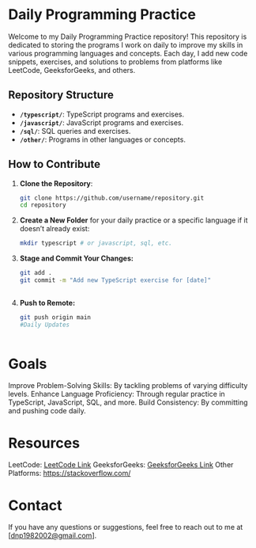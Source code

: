 # Daily Programming Practice

Welcome to my Daily Programming Practice repository! This repository is dedicated to storing the programs I work on daily to improve my skills in various programming languages and concepts. Each day, I add new code snippets, exercises, and solutions to problems from platforms like LeetCode, GeeksforGeeks, and others.

## Repository Structure

- **`/typescript/`**: TypeScript programs and exercises.
- **`/javascript/`**: JavaScript programs and exercises.
- **`/sql/`**: SQL queries and exercises.
- **`/other/`**: Programs in other languages or concepts.

## How to Contribute

1. **Clone the Repository**:
   ```sh
   git clone https://github.com/username/repository.git
   cd repository
2. **Create a New Folder** for your daily practice or a specific language if it doesn’t already exist:
   ```sh
   mkdir typescript # or javascript, sql, etc.

4. **Stage and Commit Your Changes:**
   ```sh
   git add .
   git commit -m "Add new TypeScript exercise for [date]"
  
4. **Push to Remote:**
   ```sh
   git push origin main
   #Daily Updates
  
# Goals
   Improve Problem-Solving Skills: By tackling problems of varying difficulty levels.
   Enhance Language Proficiency: Through regular practice in TypeScript, JavaScript, SQL, and more.
   Build Consistency: By committing and pushing code daily.
   
# Resources
   LeetCode: [LeetCode Link](https://leetcode.com/)
   GeeksforGeeks: [GeeksforGeeks Link](https://www.geeksforgeeks.org/)
   Other Platforms: https://stackoverflow.com/

# Contact
   If you have any questions or suggestions, feel free to reach out to me at [dnp1982002@gmail.com].
